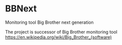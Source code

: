 # BBNext
Monitoring tool Big Brother next generation

The project is successor of Big Brother monitoring tool https://en.wikipedia.org/wiki/Big_Brother_(software)
